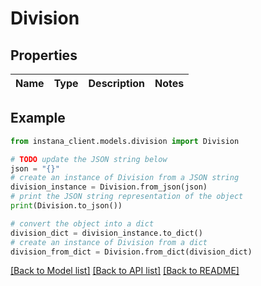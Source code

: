 # Division


## Properties

Name | Type | Description | Notes
------------ | ------------- | ------------- | -------------

## Example

```python
from instana_client.models.division import Division

# TODO update the JSON string below
json = "{}"
# create an instance of Division from a JSON string
division_instance = Division.from_json(json)
# print the JSON string representation of the object
print(Division.to_json())

# convert the object into a dict
division_dict = division_instance.to_dict()
# create an instance of Division from a dict
division_from_dict = Division.from_dict(division_dict)
```
[[Back to Model list]](../README.md#documentation-for-models) [[Back to API list]](../README.md#documentation-for-api-endpoints) [[Back to README]](../README.md)


